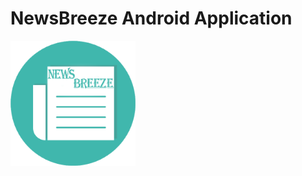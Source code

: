 # NewsBreeze Android Application
<img align="center" alt="logo" width="200px" height="200px" src="app/src/main/res/mipmap-xhdpi/app_icon.png" />

